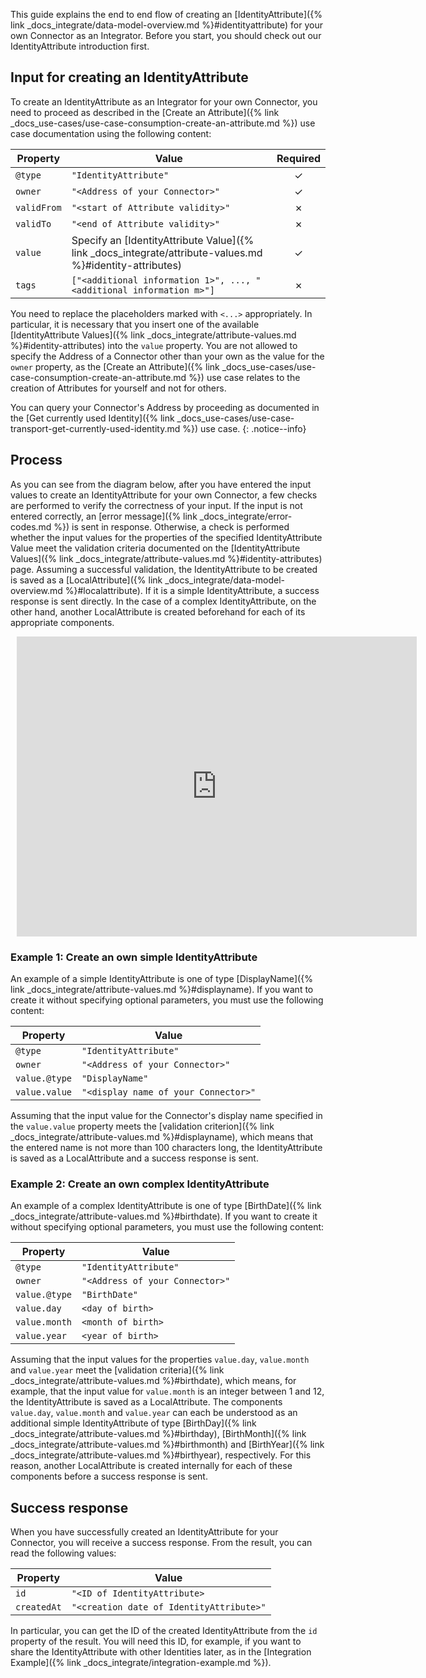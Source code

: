 This guide explains the end to end flow of creating an [IdentityAttribute]({% link _docs_integrate/data-model-overview.md %}#identityattribute) for your own Connector as an Integrator. Before you start, you should check out our IdentityAttribute introduction first.

<!--- TODO: Insert link to "IdentityAttribute introduction" --->

## Input for creating an IdentityAttribute

To create an IdentityAttribute as an Integrator for your own Connector, you need to proceed as described in the [Create an Attribute]({% link _docs_use-cases/use-case-consumption-create-an-attribute.md %}) use case documentation using the following content:

| Property    | Value                                                                                                    | Required |
| ----------- | -------------------------------------------------------------------------------------------------------- | :------: |
| `@type`     | `"IdentityAttribute"`                                                                                    |    ✓     |
| `owner`     | `"<Address of your Connector>"`                                                                          |    ✓     |
| `validFrom` | `"<start of Attribute validity>"`                                                                        |    ✗     |
| `validTo`   | `"<end of Attribute validity>"`                                                                          |    ✗     |
| `value`     | Specify an [IdentityAttribute Value]({% link _docs_integrate/attribute-values.md %}#identity-attributes) |    ✓     |
| `tags`      | `["<additional information 1>", ..., "<additional information m>"]`                                      |    ✗     |

You need to replace the placeholders marked with `<...>` appropriately. In particular, it is necessary that you insert one of the available [IdentityAttribute Values]({% link _docs_integrate/attribute-values.md %}#identity-attributes) into the `value` property. You are not allowed to specify the Address of a Connector other than your own as the value for the `owner` property, as the [Create an Attribute]({% link _docs_use-cases/use-case-consumption-create-an-attribute.md %}) use case relates to the creation of Attributes for yourself and not for others.

You can query your Connector's Address by proceeding as documented in the [Get currently used Identity]({% link _docs_use-cases/use-case-transport-get-currently-used-identity.md %}) use case.
{: .notice--info}

## Process

As you can see from the diagram below, after you have entered the input values to create an IdentityAttribute for your own Connector, a few checks are performed to verify the correctness of your input. If the input is not entered correctly, an [error message]({% link _docs_integrate/error-codes.md %}) is sent in response. Otherwise, a check is performed whether the input values for the properties of the specified IdentityAttribute Value meet the validation criteria documented on the [IdentityAttribute Values]({% link _docs_integrate/attribute-values.md %}#identity-attributes) page. Assuming a successful validation, the IdentityAttribute to be created is saved as a [LocalAttribute]({% link _docs_integrate/data-model-overview.md %}#localattribute). If it is a simple IdentityAttribute, a success response is sent directly. In the case of a complex IdentityAttribute, on the other hand, another LocalAttribute is created beforehand for each of its appropriate components.

<div style="width: 640px; height: 480px; margin: 10px; position: relative;"><iframe allowfullscreen frameborder="0" style="width:640px; height:480px" src="https://lucid.app/documents/embedded/310cea0e-6f6f-4ee0-9efd-55e180ec5dda" id="WT4OFNWd3bcS"></iframe></div>

### Example 1: Create an own simple IdentityAttribute

An example of a simple IdentityAttribute is one of type [DisplayName]({% link _docs_integrate/attribute-values.md %}#displayname). If you want to create it without specifying optional parameters, you must use the following content:

| Property      | Value                                |
| ------------- | ------------------------------------ |
| `@type`       | `"IdentityAttribute"`                |
| `owner`       | `"<Address of your Connector>"`      |
| `value.@type` | `"DisplayName"`                      |
| `value.value` | `"<display name of your Connector>"` |

Assuming that the input value for the Connector's display name specified in the `value.value` property meets the [validation criterion]({% link _docs_integrate/attribute-values.md %}#displayname), which means that the entered name is not more than 100 characters long, the IdentityAttribute is saved as a LocalAttribute and a success response is sent.

### Example 2: Create an own complex IdentityAttribute

An example of a complex IdentityAttribute is one of type [BirthDate]({% link _docs_integrate/attribute-values.md %}#birthdate). If you want to create it without specifying optional parameters, you must use the following content:

| Property      | Value                           |
| ------------- | ------------------------------- |
| `@type`       | `"IdentityAttribute"`           |
| `owner`       | `"<Address of your Connector>"` |
| `value.@type` | `"BirthDate"`                   |
| `value.day`   | `<day of birth>`                |
| `value.month` | `<month of birth>`              |
| `value.year`  | `<year of birth>`               |

Assuming that the input values ​​for the properties `value.day`, `value.month` and `value.year` meet the [validation criteria]({% link _docs_integrate/attribute-values.md %}#birthdate), which means, for example, that the input value for `value.month` is an integer between 1 and 12, the IdentityAttribute is saved as a LocalAttribute. The components `value.day`, `value.month` and `value.year` can each be understood as an additional simple IdentityAttribute of type [BirthDay]({% link _docs_integrate/attribute-values.md %}#birthday), [BirthMonth]({% link _docs_integrate/attribute-values.md %}#birthmonth) and [BirthYear]({% link _docs_integrate/attribute-values.md %}#birthyear), respectively. For this reason, another LocalAttribute is created internally for each of these components before a success response is sent.

## Success response

When you have successfully created an IdentityAttribute for your Connector, you will receive a success response. From the result, you can read the following values:

| Property    | Value                                    |
| ----------- | ---------------------------------------- |
| `id`        | `"<ID of IdentityAttribute>`             |
| `createdAt` | `"<creation date of IdentityAttribute>"` |

In particular, you can get the ID of the created IdentityAttribute from the `id` property of the result. You will need this ID, for example, if you want to share the IdentityAttribute with other Identities later, as in the [Integration Example]({% link _docs_integrate/integration-example.md %}).
